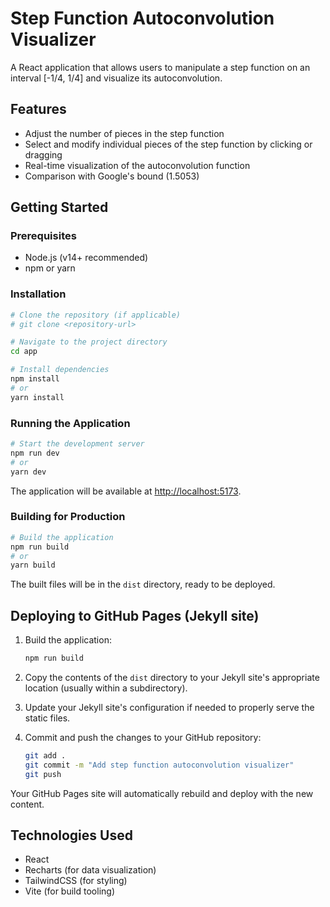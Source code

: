 # Step Function Autoconvolution Visualizer

A React application that allows users to manipulate a step function on an interval [-1/4, 1/4] and visualize its autoconvolution.

## Features

- Adjust the number of pieces in the step function
- Select and modify individual pieces of the step function by clicking or dragging
- Real-time visualization of the autoconvolution function
- Comparison with Google's bound (1.5053)

## Getting Started

### Prerequisites

- Node.js (v14+ recommended)
- npm or yarn

### Installation

```bash
# Clone the repository (if applicable)
# git clone <repository-url>

# Navigate to the project directory
cd app

# Install dependencies
npm install
# or
yarn install
```

### Running the Application

```bash
# Start the development server
npm run dev
# or
yarn dev
```

The application will be available at [http://localhost:5173](http://localhost:5173).

### Building for Production

```bash
# Build the application
npm run build
# or
yarn build
```

The built files will be in the `dist` directory, ready to be deployed.

## Deploying to GitHub Pages (Jekyll site)

1. Build the application:
   ```bash
   npm run build
   ```

2. Copy the contents of the `dist` directory to your Jekyll site's appropriate location (usually within a subdirectory).

3. Update your Jekyll site's configuration if needed to properly serve the static files.

4. Commit and push the changes to your GitHub repository:
   ```bash
   git add .
   git commit -m "Add step function autoconvolution visualizer"
   git push
   ```

Your GitHub Pages site will automatically rebuild and deploy with the new content.

## Technologies Used

- React
- Recharts (for data visualization)
- TailwindCSS (for styling)
- Vite (for build tooling)